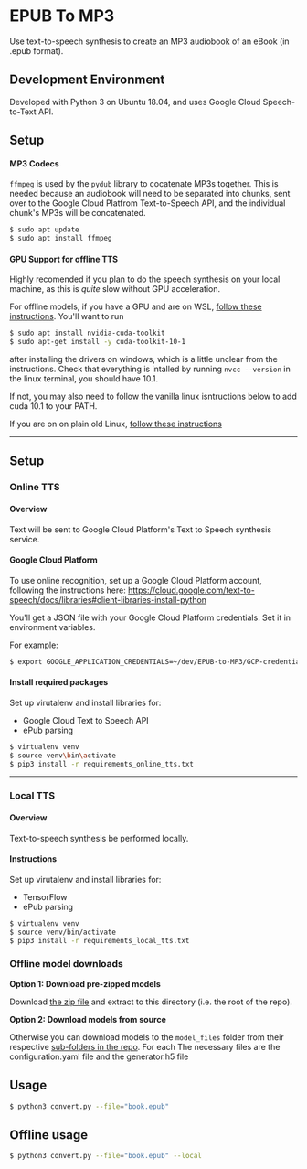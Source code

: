 # EPUB To MP3
Use text-to-speech synthesis to create an MP3 audiobook of an eBook (in .epub format).

## Development Environment
Developed with Python 3 on Ubuntu 18.04, and uses Google Cloud Speech-to-Text API.

## Setup

#### MP3 Codecs
`ffmpeg` is used by the `pydub` library to cocatenate MP3s together. This is needed
because an audiobook will need to be separated into chunks, sent over to the Google
Cloud Platfrom Text-to-Speech API, and the individual chunk's MP3s will be concatenated.

```sh
$ sudo apt update
$ sudo apt install ffmpeg 
```

#### GPU Support for offline TTS
Highly recomended if you plan to do the speech synthesis on your local machine, as this is _quite_ slow without GPU acceleration.

For offline models, if you have a GPU and are on WSL, [follow these instructions](https://docs.nvidia.com/cuda/wsl-user-guide/index.html). You'll want to run
 ```sh
$ sudo apt install nvidia-cuda-toolkit
$ sudo apt-get install -y cuda-toolkit-10-1
``` 
after installing the drivers on windows, which is a little unclear from the instructions. Check that everything is intalled by running ```nvcc --version``` in the linux terminal, you should have 10.1.

If not, you may also need to follow the vanilla linux isntructions below to add cuda 10.1 to your PATH.

If you are on on plain old Linux, [follow these instructions](https://medium.com/@exesse/cuda-10-1-installation-on-ubuntu-18-04-lts-d04f89287130)


-------

## Setup
### Online TTS
#### Overview
Text will be sent to Google Cloud Platform's Text to Speech synthesis service.

#### Google Cloud Platform
To use online recognition, set up a Google Cloud Platform account, following the instructions here: 
https://cloud.google.com/text-to-speech/docs/libraries#client-libraries-install-python

You'll get a JSON file with your Google Cloud Platform credentials. Set it in environment variables.

For example:
```sh
$ export GOOGLE_APPLICATION_CREDENTIALS=~/dev/EPUB-to-MP3/GCP-credentials.json
```

#### Install required packages
Set up virutalenv and install libraries for:
* Google Cloud Text to Speech API
* ePub parsing

```sh
$ virtualenv venv
$ source venv\bin\activate
$ pip3 install -r requirements_online_tts.txt
```

----- 

### Local TTS
#### Overview
Text-to-speech synthesis be performed locally. 

#### Instructions
Set up virutalenv and install libraries for:
* TensorFlow
* ePub parsing

```sh
$ virtualenv venv
$ source venv/bin/activate
$ pip3 install -r requirements_local_tts.txt
```
### Offline model downloads
**Option 1: Download pre-zipped models**

Download [the zip file](https://drive.google.com/file/d/1fcc8Rdl9WemkwFoiLg4p22vilwd5h8KV/view?usp=sharing) and extract to this directory (i.e. the root of the repo).

**Option 2: Download models from source**

Otherwise you can download models to the ```model_files``` folder from their respective [sub-folders in the repo](https://github.com/TensorSpeech/TensorFlowTTS/tree/master/examples). For each The necessary files are the configuration.yaml file and the generator.h5 file

## Usage
```sh
$ python3 convert.py --file="book.epub"
```

## Offline usage
```sh
$ python3 convert.py --file="book.epub" --local
```
